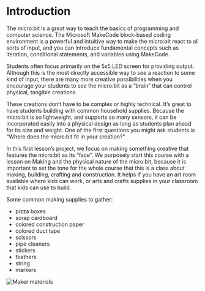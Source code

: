 # Introduction

The micro:bit is a great way to teach the basics of programming and computer science. The Microsoft MakeCode block-based coding environment is a powerful and intuitive way to make the micro:bit react to all sorts of input, and you can introduce fundamental concepts such as iteration, conditional statements, and variables using MakeCode.

Students often focus primarily on the 5x5 LED screen for providing output. Although this is the most directly accessible way to see a reaction to some kind of input, there are many more creative possibilities when you encourage your students to see the micro:bit as a “brain” that can control physical, tangible creations.

These creations don’t have to be complex or highly technical. It’s great to have students building with common household supplies. Because the micro:bit is so lightweight, and supports so many sensors, it can be incorporated easily into a physical design as long as students plan ahead for its size and weight. One of the first questions you might ask students is “Where does the micro:bit fit in your creation?”

In this first lesson’s project, we focus on making something creative that features the micro:bit as its “face”. We purposely start this course with a lesson on Making and the physical nature of the micro:bit, because it is important to set the tone for the whole course that this is a class about making, building, crafting and construction.  It helps if you have an art room available where kids can work, or arts and crafts supplies in your classroom that kids can use to build.

Some common making supplies to gather:

* pizza boxes
* scrap cardboard
* colored construction paper
* colored duct tape
* scissors
* pipe cleaners
* stickers
* feathers
* string
* markers

![Maker materials](/static/courses/csintro/making/maker-materials.png)